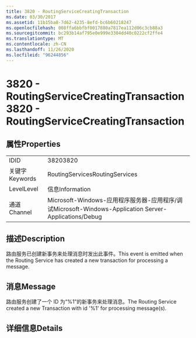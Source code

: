 ```yaml
---
title: 3820 - RoutingServiceCreatingTransaction
ms.date: 03/30/2017
ms.assetid: 11b15ba8-7d62-4235-8efd-bc6b60218247
ms.openlocfilehash: 008ffa6bbfbf0017880a7817ea112d06c3cb88a3
ms.sourcegitcommit: bc293b14af795e0e999e3304dd40c0222cf2ffe4
ms.translationtype: MT
ms.contentlocale: zh-CN
ms.lasthandoff: 11/26/2020
ms.locfileid: "96244856"
---
```

# <a name="3820---routingservicecreatingtransaction"></a><span data-ttu-id="33755-102">3820 - RoutingServiceCreatingTransaction</span><span class="sxs-lookup"><span data-stu-id="33755-102">3820 - RoutingServiceCreatingTransaction</span></span>

## <a name="properties"></a><span data-ttu-id="33755-103">属性</span><span class="sxs-lookup"><span data-stu-id="33755-103">Properties</span></span>  
  
|||  
|-|-|  
|<span data-ttu-id="33755-104">ID</span><span class="sxs-lookup"><span data-stu-id="33755-104">ID</span></span>|<span data-ttu-id="33755-105">3820</span><span class="sxs-lookup"><span data-stu-id="33755-105">3820</span></span>|  
|<span data-ttu-id="33755-106">关键字</span><span class="sxs-lookup"><span data-stu-id="33755-106">Keywords</span></span>|<span data-ttu-id="33755-107">RoutingServices</span><span class="sxs-lookup"><span data-stu-id="33755-107">RoutingServices</span></span>|  
|<span data-ttu-id="33755-108">Level</span><span class="sxs-lookup"><span data-stu-id="33755-108">Level</span></span>|<span data-ttu-id="33755-109">信息</span><span class="sxs-lookup"><span data-stu-id="33755-109">Information</span></span>|  
|<span data-ttu-id="33755-110">通道</span><span class="sxs-lookup"><span data-stu-id="33755-110">Channel</span></span>|<span data-ttu-id="33755-111">Microsoft-Windows-应用程序服务器-应用程序/调试</span><span class="sxs-lookup"><span data-stu-id="33755-111">Microsoft-Windows-Application Server-Applications/Debug</span></span>|  
  
## <a name="description"></a><span data-ttu-id="33755-112">描述</span><span class="sxs-lookup"><span data-stu-id="33755-112">Description</span></span>  

 <span data-ttu-id="33755-113">路由服务已创建新事务来处理消息时发出此事件。</span><span class="sxs-lookup"><span data-stu-id="33755-113">This event is emitted when the Routing Service has created a new transaction for processing a message.</span></span>  
  
## <a name="message"></a><span data-ttu-id="33755-114">消息</span><span class="sxs-lookup"><span data-stu-id="33755-114">Message</span></span>  

 <span data-ttu-id="33755-115">路由服务创建了一个 ID 为“%1”的新事务来处理消息。</span><span class="sxs-lookup"><span data-stu-id="33755-115">The Routing Service created a new Transaction with id '%1' for processing message(s).</span></span>  
  
## <a name="details"></a><span data-ttu-id="33755-116">详细信息</span><span class="sxs-lookup"><span data-stu-id="33755-116">Details</span></span>
